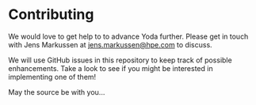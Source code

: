 # Contributing

We would love to get help to to advance Yoda further. Please get in touch with Jens Markussen at jens.markussen@hpe.com to discuss.

We will use GitHub issues in this repository to keep track of possible enhancements. Take a look to see if you might be interested in implementing one of them!

May the source be with you...

 